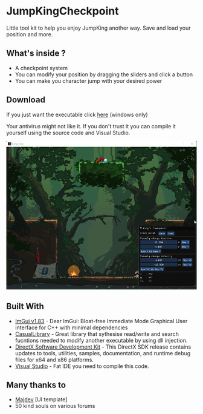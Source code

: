 # JumpKingCheckpoint
Little tool kit to help you enjoy JumpKing another way. Save and load your position and more.

## What's inside ?
* A checkpoint system
* You can modify your position by dragging the sliders and click a button
* You can make you character jump with your desired power

## Download
If you just want the executable click [here](https://github.com/ChevalierSoft/Jump_King_Checkpoint/releases) (windows only)

Your antivirus might not like it. If you don't trust it you can compile it yourself using the source code and Visual Studio.

![Screenshot](screenshot.png)

## Built With
* [ImGui v1.83](https://github.com/ocornut/imgui) - Dear ImGui: Bloat-free Immediate Mode Graphical User interface for C++ with minimal dependencies
* [CasualLibrary](https://github.com/CasualCoder91/CasualLibrary) - Great library that sythesise read/write and search fucntions needed to modify another executable by using dll injection.
* [DirectX Software Development Kit](https://www.microsoft.com/en-us/download/details.aspx?id=6812) - This DirectX SDK release contains updates to tools, utilities, samples, documentation, and runtime debug files for x64 and x86 platforms.
* [Visual Studio](https://visualstudio.microsoft.com/) - Fat IDE you need to compile this code.


## Many thanks to
* [Majdev](https://github.com/inc-Majdev) [UI template]
* 50 kind souls on various forums

